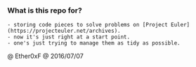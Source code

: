 ### What is this repo for?
	- storing code pieces to solve problems on [Project Euler](https://projecteuler.net/archives).
	- now it's just right at a start point.
	- one's just trying to manage them as tidy as possible.

@ Ether0xF
@ 2016/07/07
